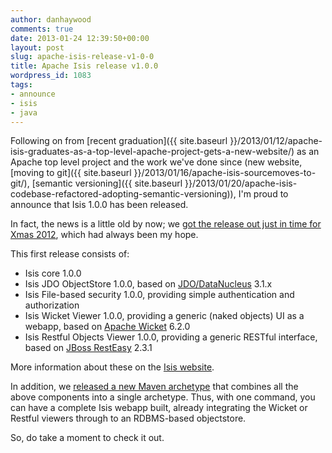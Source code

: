 ```yaml
---
author: danhaywood
comments: true
date: 2013-01-24 12:39:50+00:00
layout: post
slug: apache-isis-release-v1-0-0
title: Apache Isis release v1.0.0
wordpress_id: 1083
tags:
- announce
- isis
- java
---
```


Following on from [recent graduation]({{ site.baseurl }}/2013/01/12/apache-isis-graduates-as-a-top-level-apache-project-gets-a-new-website/) as an Apache top level project and the work we've done since (new website, [moving to git]({{ site.baseurl }}/2013/01/16/apache-isis-sourcemoves-to-git/), [semantic versioning]({{ site.baseurl }}/2013/01/20/apache-isis-codebase-refactored-adopting-semantic-versioning)), I'm proud to announce that Isis 1.0.0 has been released.

In fact, the news is a little old by now; we [got the release out just in time for Xmas 2012](https://blogs.apache.org/isis/entry/ann_apache_isis_1_0), which had always been my hope.  

This first release consists of:

* Isis core 1.0.0
* Isis JDO ObjectStore 1.0.0, based on [JDO/DataNucleus](http://www.datanucleus.org/) 3.1.x
* Isis File-based security 1.0.0, providing simple authentication and authorization
* Isis Wicket Viewer 1.0.0, providing a generic (naked objects) UI as a webapp, based on [Apache Wicket](http://wicket.apache.org) 6.2.0
* Isis Restful Objects Viewer 1.0.0, providing a generic RESTful interface, based on [JBoss RestEasy](http://www.jboss.org/resteasy) 2.3.1

More information about these on the [Isis website](http://isis.apache.org/documentation.html).

In addition, we [released a new Maven archetype](http://isis.apache.org/getting-started/quickstart-archetype.html) that combines all the above components into a single archetype.  Thus, with one command, you can have a complete Isis webapp built, already integrating the Wicket or Restful viewers through to an RDBMS-based objectstore.

So, do take a moment to check it out.
